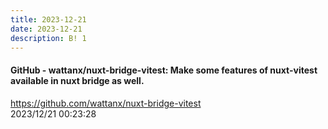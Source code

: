 ```yaml
---
title: 2023-12-21
date: 2023-12-21
description: B! 1
---
```


#### GitHub - wattanx/nuxt-bridge-vitest: Make some features of nuxt-vitest available in nuxt bridge as well.
https://github.com/wattanx/nuxt-bridge-vitest<br>
2023/12/21 00:23:28<br>


